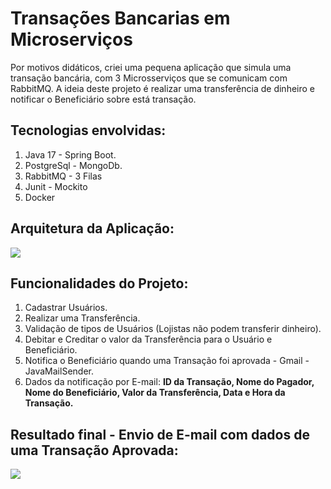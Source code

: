 <h1>Transações Bancarias em Microserviços</h1>
<p>Por motivos didáticos, criei uma pequena aplicação que simula uma transação bancária, com 3 Microsserviços que se comunicam com RabbitMQ. A ideia deste projeto é realizar uma transferência de dinheiro e notificar o Beneficiário sobre está transação.</p>
<h2>Tecnologias envolvidas:</h2>
<ol>
  <li>Java 17 - Spring Boot.</li>
  <li>PostgreSql - MongoDb.</li>
  <li>RabbitMQ - 3 Filas</li>
  <li>Junit - Mockito</li>
  <li>Docker</li>
</ol>
<h2>Arquitetura da Aplicação:</h2>
<img src="https://github.com/user-attachments/assets/aee6d6ab-db92-4bc6-96f8-f550751cb746">
<h2>Funcionalidades do Projeto:</h2>
<ol>
  <li>Cadastrar Usuários.</li>
  <li>Realizar uma Transferência.</li>
  <li>Validação de tipos de Usuários (Lojistas não podem transferir dinheiro).</li>
  <li>Debitar e Creditar o valor da Transferência para o Usuário e Beneficiário.</li>
  <li>Notifica o Beneficiário quando uma Transação foi aprovada - Gmail - JavaMailSender.</li>
  <li>Dados da notificação por E-mail: <strong>ID da Transação, Nome do Pagador, Nome do Beneficiário, Valor da Transferência, Data e Hora da Transação.</strong></li>
</ol>
<h2>Resultado final - Envio de E-mail com dados de uma Transação Aprovada:</h2>
<img src="https://github.com/user-attachments/assets/33964eb7-8975-46bc-990f-f8863401097d">
